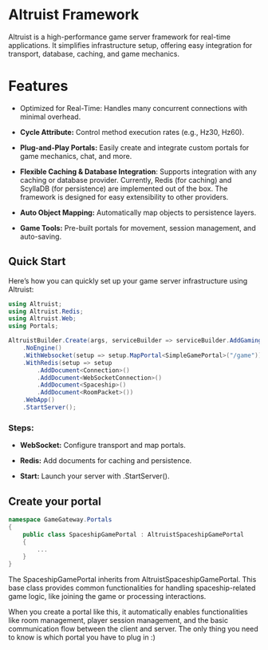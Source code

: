 # Altruist Framework

Altruist is a high-performance game server framework for real-time applications. It simplifies infrastructure setup, offering easy integration for transport, database, caching, and game mechanics.

# Features
- Optimized for Real-Time: Handles many concurrent connections with minimal overhead.

- **Cycle Attribute:** Control method execution rates (e.g., Hz30, Hz60).

- **Plug-and-Play Portals:** Easily create and integrate custom portals for game mechanics, chat, and more.

- **Flexible Caching & Database Integration**: Supports integration with any caching or database provider. Currently, Redis (for caching) and ScyllaDB (for persistence) are implemented out of the box. The framework is designed for easy extensibility to other providers.

- **Auto Object Mapping:** Automatically map objects to persistence layers.

- **Game Tools:** Pre-built portals for movement, session management, and auto-saving.

## Quick Start

Here’s how you can quickly set up your game server infrastructure using Altruist:

```csharp
using Altruist;
using Altruist.Redis;
using Altruist.Web;
using Portals;

AltruistBuilder.Create(args, serviceBuilder => serviceBuilder.AddGamingSupport())
    .NoEngine()
    .WithWebsocket(setup => setup.MapPortal<SimpleGamePortal>("/game"))
    .WithRedis(setup => setup
        .AddDocument<Connection>()
        .AddDocument<WebSocketConnection>()
        .AddDocument<Spaceship>()
        .AddDocument<RoomPacket>())
    .WebApp()
    .StartServer();
```

### Steps:
- **WebSocket:** Configure transport and map portals.

- **Redis:** Add documents for caching and persistence.

- **Start:** Launch your server with .StartServer().

## Create your portal

```csharp
namespace GameGateway.Portals
{
    public class SpaceshipGamePortal : AltruistSpaceshipGamePortal
    {
        ...
    }
}
```

The SpaceshipGamePortal inherits from AltruistSpaceshipGamePortal. This base class provides common functionalities for handling spaceship-related game logic, like joining the game or processing interactions.

When you create a portal like this, it automatically enables functionalities like room management, player session management, and the basic communication flow between the client and server. The only thing you need to know is which portal you have to plug in :)
